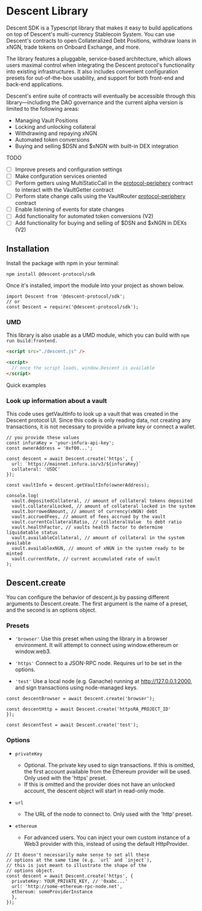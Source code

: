 # Descent Library

Descent SDK is a Typescript library that makes it easy to build applications on top of Descent's multi-currency Stablecoin System. You can use Descent's contracts to open Collateralized Debt Positions, withdraw loans in xNGN, trade tokens on Onboard Exchange, and more.

The library features a pluggable, service-based architecture, which allows users maximal control when integrating the Descent protocol's functionality into existing infrastructures. It also includes convenient configuration presets for out-of-the-box usability, and support for both front-end and back-end applications.

Descent's entire suite of contracts will eventually be accessible through this library—including the DAO governance and the current alpha version is limited to the following areas:

- Managing Vault Positions
- Locking and unlocking collateral
- Withdrawing and repaying xNGN
- Automated token conversions
- Buying and selling $DSN and $xNGN with built-in DEX integration

TODO

- [ ] Improve presets and configuration settings
- [ ] Make confguration services oriented
- [ ] Perform getters using MultiStaticCall in the [protocol-periphery]([https://github.com/Descent-Collective/protocol-periphery](https://github.com/Descent-Collective/protocol-periphery/blob/main/src/mutliStaticcall.sol)) contract to interact with the VaultGetter contract
- [ ] Perform state change calls using the VaultRouter [protocol-periphery]([https://github.com/Descent-Collective/protocol-periphery](https://github.com/Descent-Collective/protocol-periphery/blob/main/src/vaultRouter.sol)) contract
- [ ] Enable listening of events for state changes
- [ ] Add functionality for automated token conversions (V2)
- [ ] Add functionality for buying and selling of $DSN and $xNGN in DEXs (V2)

## Installation

Install the package with npm in your terminal:

```tsx
npm install @descent-protocol/sdk
```

Once it's installed, import the module into your project as shown below.

```tsx
import Descent from '@descent-protocol/sdk';
// or
const Descent = require('@descent-protocol/sdk');
```

### UMD

This library is also usable as a UMD module, which you can build with `npm run build:frontend.`

```html
<script src="./descent.js" />

<script>
  // once the script loads, window.Descent is available
</script>
```

Quick examples

### Look up information about a vault

This code uses getVaultInfo to look up a vault that was created in the Descent protocol UI. Since this code is only reading data, not creating any transactions, it is not necessary to provide a private key or connect a wallet.

```tsx
// you provide these values
const infuraKey = 'your-infura-api-key';
const ownerAddress = '0xf00...';

const descent = await Descent.create('https', {
  url: `https://mainnet.infura.io/v3/${infuraKey}`
  collateral: 'USDC'
});

const vaultInfo = descent.getVaultInfo(ownerAddress);
```

```tsx
console.log(
  vault.depositedCollateral, // amount of collateral tokens deposited
  vault.collateralLocked, // amount of collateral locked in the system
  vault.borrowedAmount, // amount of currency(xNGN) debt
  vault.accruedFees, // amount of fees accrued by the vault
  vault.currentCollateralRatio, // collateralValue  to debt ratio
  vault.healthFactor, // vaults health factor to determine liquidatable status
  vault.availableCollateral, // amount of collateral in the system available
  vault.availablexNGN, // amount of xNGN in the system ready to be minted
  vault.currentRate, // current accumulated rate of vault
);
```

## Descent.create

You can configure the behavior of descent.js by passing different arguments to Descent.create. The first argument is the name of a preset, and the second is an options object.

### Presets

- `'browser'`
  Use this preset when using the library in a browser environment. It will attempt to connect using window.ethereum or window.web3.

- `'https'`
  Connect to a JSON-RPC node. Requires url to be set in the options.

- `'test'`
  Use a local node (e.g. Ganache) running at http://127.0.0.1:2000, and sign transactions using node-managed keys.

```tsx
const descentBrowser = await Descent.create('browser');

const descentHttp = await Descent.create('httpsRA_PROJECT_ID'
});

const descentTest = await Descent.create('test');
```

### Options

- `privateKey`
  - Optional. The private key used to sign transactions. If this is omitted, the first account available from the Ethereum provider will be used. Only used with the 'https' preset.
  - If this is omitted and the provider does not have an unlocked account, the descent object will start in read-only mode.
- `url`

  - The URL of the node to connect to. Only used with the 'http' preset.

- `ethereum`
  - For advanced users. You can inject your own custom instance of a Web3 provider with this, instead of using the default HttpProvider.

```tsx
// It doesn't necessarily make sense to set all these
// options at the same time (e.g. `url` and `inject`),
// this is just meant to illustrate the shape of the
// options object.
const descent = await Descent.create('https', {
  privateKey: YOUR_PRIVATE_KEY, // '0xabc...'
  url: 'http://some-ethereum-rpc-node.net',
  ethereum: someProviderInstance
  },
});
```
